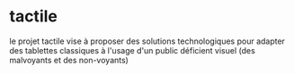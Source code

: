 # tactile
le projet tactile vise à proposer des solutions technologiques pour adapter des tablettes classiques à l'usage d'un public déficient visuel (des malvoyants et des non-voyants)
